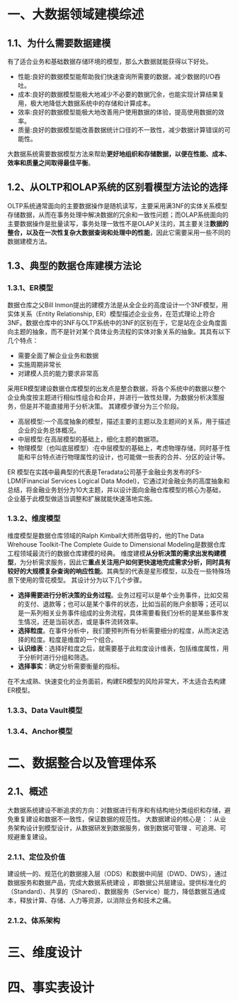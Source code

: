 # 一、大数据领域建模综述

## 1.1、为什么需要数据建模

有了适合业务和基础数据存储环境的模型，那么大数据就能获得以下好处。

- 性能:良好的数据模型能帮助我们快速查询所需要的数据，减少数据的I/O吞吐。
- 成本:良好的数据模型能极大地减少不必要的数据冗余，也能实现计算结果复用，极大地降低大数据系统中的存储和计算成本。
- 效率:良好的数据模型能极大地改善用户使用数据的体验，提高使用数据的效率。
- 质量:良好的数据模型能改善数据统计口径的不一致性，减少数据计算错误的可能性。

大数据系统需要数据模型方法来帮助**更好地组织和存储数据，以便在性能、成本、效率和质量之间取得最佳平衡**。

## 1.2、从OLTP和OLAP系统的区别看模型方法论的选择

OLTP系统通常面向的主要数据操作是随机读写，主要采用满3NF的实体关系模型存储数据，从而在事务处理中解决数据的冗余和一致性问题；而OLAP系统面向的主要数据操作是批量读写，事务处理一致性不是OLAP关注的，其主要关注**数据的整合，以及在一次性复杂大数据查询和处理中的性能**，因此它需要采用一些不同的数据建模方法。

## 1.3、典型的数据仓库建模方法论
### 1.3.1、ER模型
数据仓库之父Bill Inmon提出的建模方法是从全企业的高度设计一个3NF模型，用实体关系（Entity Relationship, ER）模型描述企业业务，在范式理论上符合3NF。数据仓库中的3NF与OLTP系统中的3NF的区别在于，它是站在企业角度面向主题的抽象，而不是针对某个具体业务流程的实体对象关系的抽象。其具有以下几个特点：
- 需要全面了解企业业务和数据
- 实施周期非常长
- 对建模人员的能力要求非常高

采用ER模型建设数据仓库模型的出发点是整合数据，将各个系统中的数据以整个企业角度按主题进行相似性组合和合并，并进行一致性处理，为数据分析决策服务，但是并不能直接用于分析决策。
其建模步骤分为三个阶段。
- 高层模型:一个高度抽象的模型，描述主要的主题以及主题间的关系，用于描述企业的业务总体概况。
- 中层模型:在高层模型的基础上，细化主题的数据项。
- 物理模型（也叫底层模型）:在中层模型的基础上，考虑物理存储，同时基于性能和平台特点进行物理属性的设计，也可能做一些表的合并、分区的设计等。

ER 模型在实践中最典型的代表是Teradata公司基于金融业务发布的FS-LDM(Financial Services Logical Data Model)，它通过对金融业务的高度抽象和总结，将金融业务划分为10大主题，并以设计面向金融仓库模型的核心为基础，企业基于此模型做适当调整和扩展就能快速落地实施。

### 1.3.2、维度模型
维度模型是数据仓库领域的Ralph Kimball大师所倡导的，他的The Data Wrehouse Toolkit-The Complete Guide to Dimensional Modeling是数据仓库工程领域最流行的数据仓库建模的经典。
维度建模**从分析决策的需求出发构建模型**，为分析需求服务，因此它**重点关注用户如何更快速地完成需求分析，同时具有较好的大规模复杂查询的响应性能**。其典型的代表是星形模型，以及在一些特殊场景下使用的雪花模型。
其设计分为以下几个步骤。
- **选择需要进行分析决策的业务过程**。业务过程可以是单个业务事件，比如交易的支付、退款等；也可以是某个事件的状态，比如当前的账户余额等；还可以是一系列相关业务事件组成的业务流程，具体需要看我们分析的是某些事件发生情况，还是当前状态，或是事件流转效率。
- **选择粒度**。在事件分析中，我们要预判所有分析需要细分的程度，从而决定选择的粒度。粒度是维度的一个组合。
- **认识维表**：选择好粒度之后，就需要基于此粒度设计维表，包括维度属性，用于分析时进行分组和筛选。
- **选择事实**：确定分析需要衡量的指标。

在不太成熟、快速变化的业务面前，构建ER模型的风险非常大，不太适合去构建ER模型。

### 1.3.3、Data Vault模型

### 1.3.4、Anchor模型

# 二、数据整合以及管理体系
## 2.1、概述
大数据系统建设不断追求的方向：对数据进行有序和有结构地分类组织和存储，避免重复建设和数据不一致性，保证数据的规范性。
大数据建设的核心是：：从业务架构设计到模型设计，从数据研发到数据服务，做到数据可管理 、可追溯、可规避重复建设。
### 2.1.1、定位及价值
建设统一的、规范化的数据接入层（ODS）和数据中间层（DWD、DWS），通过数据服务和数据产品，完成大数据系统建设 ，即数据公共层建设。提供标准化的（Standard）、共享的（Shared）、数据服务（Service）能力，降低数据互通成本，释放计算、存储、人力等资源，以消除业务和技术之痛。
### 2.1.2、体系架构















# 三、维度设计

# 四、事实表设计
